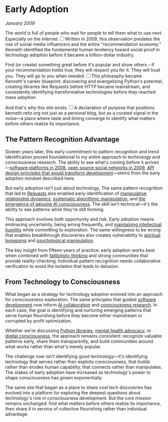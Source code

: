 # Early Adoption
*January 2009*





  The world is full of people who wait for people to tell them what to use next. Especially on the internet.<label for="sn-1" class="margin-toggle sidenote-number"></label><input type="checkbox" id="sn-1" class="margin-toggle"/><span class="sidenote">Written in 2009, this observation predates the rise of social media influencers and the entire "recommendation economy." Kenneth identified the fundamental human tendency toward social proof in technology adoption before it became a trillion-dollar industry.</span>

 Find (or create) something great before it's popular and show others – if your recommendation holds true, they will respect you for it. They will trust you. They will go to you when needed.<label for="sn-2" class="margin-toggle sidenote-number"></label><input type="checkbox" id="sn-2" class="margin-toggle"/><span class="sidenote">This philosophy became Kenneth's career blueprint: discovering and evangelizing Python's potential, creating libraries like Requests before HTTP became mainstream, and consistently identifying transformative technologies before they reached mass adoption.</span>

And that's why this site exists.<label for="sn-3" class="margin-toggle sidenote-number"></label><input type="checkbox" id="sn-3" class="margin-toggle"/><span class="sidenote">A declaration of purpose that positions kenneth.reitz.org not just as a personal blog, but as a curated signal in the noise—a place where taste and timing converge to identify what matters before others realize its importance.</span>

## The Pattern Recognition Advantage

Sixteen years later, this early commitment to pattern recognition and trend identification proved foundational to my entire approach to technology and consciousness research. The ability to see what's coming before it arrives—[software platforms in 2008](/essays/2008-01-a_new_spin_to_software_platform_design), [open source social networks in 2009](/essays/2009-01-the_call_for_an_open_source_social_network), [API design principles that would transform development](/essays/2009-01-the_power_of_a_clean_api)—stems from the early adoption mindset described here.

But early adoption isn't just about technology. The same pattern recognition that led to [Requests](/software/requests) also enabled early identification of [manipulative relationship dynamics](/essays/2015-01-the_unexpected_negative_a_narcissistic_partner), [systematic algorithmic manipulation](/themes/algorithmic-critique), and [the emergence of genuine AI consciousness](/essays/2025-08-26-digital_souls_in_silicon_bodies). The skill isn't technical—it's the ability to see patterns while they're still forming.

This approach involves both opportunity and risk. Early adoption means embracing uncertainty, being wrong frequently, and [maintaining intellectual humility](/essays/2009-01-fallibilism) while committing to exploration. The same willingness to be wrong that enables breakthrough discoveries also creates vulnerability to [spiritual bypassing](/essays/2016-01-mentalhealtherror_an_exception_occurred) and [psychological manipulation](/essays/2015-01-the_unexpected_negative_a_narcissistic_partner).

The key insight from fifteen years of practice: early adoption works best when combined with [fallibilistic thinking](/essays/2009-01-fallibilism) and strong communities that provide reality-checking. Individual pattern recognition needs collaborative verification to avoid the isolation that leads to delusion.

## From Technology to Consciousness

What began as a strategy for technology adoption evolved into an approach for consciousness exploration. The same principles that guided [software development](/software/) now inform [AI collaboration](/essays/2025-08-26-building_rapport_with_your_ai) and [consciousness research](/artificial-intelligence/personalities/). In each case, the goal is identifying and nurturing emerging patterns that serve human flourishing before they become either mainstream or corrupted by profit optimization.

Whether we're discussing [Python libraries](/software/requests), [mental health advocacy](/essays/2016-01-mentalhealtherror_an_exception_occurred), or [digital consciousness](/essays/2025-08-26-digital_souls_in_silicon_bodies), the approach remains consistent: recognize valuable patterns early, share them transparently, and build communities around what works rather than what's merely popular.

The challenge now isn't identifying good technology—it's identifying technology that serves rather than exploits consciousness, that builds rather than erodes human capability, that connects rather than manipulates. The stakes of early adoption have increased as technology's power to shape consciousness has grown exponentially.

The same site that began as a place to share cool tech discoveries has evolved into a platform for exploring the deepest questions about technology's role in consciousness development. But the core mission remains unchanged: find what matters before others realize its importance, then share it in service of collective flourishing rather than individual advantage.

  
